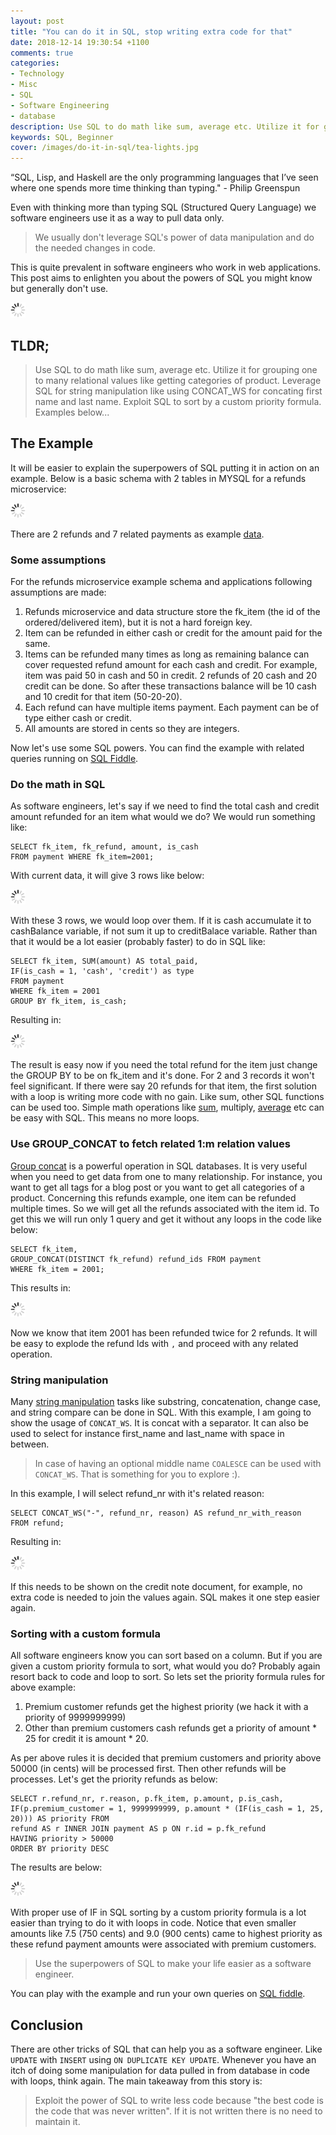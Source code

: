 ```yaml
---
layout: post
title: "You can do it in SQL, stop writing extra code for that"
date: 2018-12-14 19:30:54 +1100
comments: true
categories: 
- Technology
- Misc
- SQL
- Software Engineering
- database
description: Use SQL to do math like sum, average etc. Utilize it for grouping one to many relational values like getting categories of product. Leverage SQL for string manipulation like using CONCAT_WS for...
keywords: SQL, Beginner
cover: /images/do-it-in-sql/tea-lights.jpg
---
```


“SQL, Lisp, and Haskell are the only programming languages that I’ve seen where one spends more time thinking than typing." - Philip Greenspun

Even with thinking more than typing SQL (Structured Query Language) we software engineers use it as a way to pull data only. 

> We usually don't leverage SQL's power of data manipulation and do the needed changes in code. 

This is quite prevalent in software engineers who work in web applications. This post aims to enlighten you about the powers of SQL you might know but generally don't use.

<img class="center" src="/images/generic/loading.gif" data-echo="/images/do-it-in-sql/tea-lights.jpg" title="You can do it in SQL, stop writing extra code for that" alt="You can do it in SQL, stop writing extra code for that">
<!-- more -->

## TLDR;

> Use SQL to do math like sum, average etc. Utilize it for grouping one to many relational values like getting categories of product. Leverage SQL for string manipulation like using CONCAT_WS for concating first name and last name. Exploit SQL to sort by a custom priority formula. Examples below...

## The Example

It will be easier to explain the superpowers of SQL putting it in action on an example. Below is a basic schema with 2 tables in MYSQL for a refunds microservice:

<img class="center" src="/images/generic/loading.gif" data-echo="/images/do-it-in-sql/refund-schema.png" title="You can do it in SQL- refund schema" alt="You can do it in SQL - refund schema example">

There are 2 refunds and 7 related payments as example [data](http://sqlfiddle.com/#!9/b242d/5 "Try the example in sql fiddle").

### Some assumptions

For the refunds microservice example schema and applications following assumptions are made:

1. Refunds microservice and data structure store the fk_item (the id of the ordered/delivered item), but it is not a hard foreign key.
1. Item can be refunded in either cash or credit for the amount paid for the same. 
1. Items can be refunded many times as long as remaining balance can cover requested refund amount for each cash and credit. For example, item was paid 50 in cash and 50 in credit. 2 refunds of 20 cash and 20 credit can be done. So after these transactions balance will be 10 cash and 10 credit for that item (50-20-20).
1. Each refund can have multiple items payment. Each payment can be of type either cash or credit.
1. All amounts are stored in cents so they are integers.

Now let's use some SQL powers. You can find the example with related queries running on [SQL Fiddle](http://sqlfiddle.com/#!9/b242d/5).

### Do the math in SQL

As software engineers, let's say if we need to find the total cash and credit amount refunded for an item what would we do? We would run something like:

```
SELECT fk_item, fk_refund, amount, is_cash 
FROM payment WHERE fk_item=2001;
```  
With current data, it will give 3 rows like below:

<img class="center" src="/images/generic/loading.gif" data-echo="/images/do-it-in-sql/01result-without-group.png" title="Result without grouping and aggregate function sum" alt="Result without grouping and aggregate function sum">


With these 3 rows, we would loop over them. If it is cash accumulate it to cashBalance variable, if not sum it up to creditBalace variable. Rather than that it would be a lot easier (probably faster) to do in SQL like:

```
SELECT fk_item, SUM(amount) AS total_paid, 
IF(is_cash = 1, 'cash', 'credit') as type
FROM payment 
WHERE fk_item = 2001 
GROUP BY fk_item, is_cash;
```  

Resulting in:

<img class="center" src="/images/generic/loading.gif" data-echo="/images/do-it-in-sql/02result-with-grouping.png" title="Result with grouping and aggregate function sum" alt="Result with grouping and aggregate function sum">

The result is easy now if you need the total refund for the item just change the GROUP BY to be on fk_item and it's done. For 2 and 3 records it won't feel significant. If there were say 20 refunds for that item, the first solution with a loop is writing more code with no gain.  Like sum, other SQL functions can be used too. Simple math operations like [sum](https://www.w3schools.com/sql/func_mysql_sum.asp "Sum in mysql"), multiply, [average](https://www.w3schools.com/sql/func_mysql_avg.asp "Average function in mysql") etc can be easy with SQL. This means no more loops.

### Use GROUP_CONCAT to fetch related 1:m relation values

[Group concat](http://www.mysqltutorial.org/mysql-group_concat/) is a powerful operation in SQL databases. It is very useful when you need to get data from one to many relationship. For instance, you want to get all tags for a blog post or you want to get all categories of a product. Concerning this refunds example, one item can be refunded multiple times. So we will get all the refunds associated with the item id. To get this we will run only 1 query and get it without any loops in the code like below:

```
SELECT fk_item, 
GROUP_CONCAT(DISTINCT fk_refund) refund_ids FROM payment
WHERE fk_item = 2001;
```
This results in:

<img class="center" src="/images/generic/loading.gif" data-echo="/images/do-it-in-sql/03result-group-concat.png" title="Result with group_concat" alt="Result with group_concat">

Now we know that item 2001 has been refunded twice for 2 refunds. It will be easy to explode the refund Ids with `,` and proceed with any related operation.

### String manipulation

Many [string manipulation](https://dev.mysql.com/doc/refman/8.0/en/string-functions.html "Mysql string functions") tasks like substring, concatenation, change case, and string compare can be done in SQL. With this example, I am going to show the usage of `CONCAT_WS`. It is concat with a separator. It can also be used to select for instance first_name and last_name with space in between. 

> In case of having an optional middle name `COALESCE` can be used with `CONCAT_WS`. That is something for you to explore :).

In this example, I will select refund_nr with it's related reason:

```
SELECT CONCAT_WS("-", refund_nr, reason) AS refund_nr_with_reason
FROM refund;
```

Resulting in:

<img class="center" src="/images/generic/loading.gif" data-echo="/images/do-it-in-sql/04result-concat-ws.png" title="Result with concat_ws" alt="Result with concat_ws">

If this needs to be shown on the credit note document, for example, no extra code is needed to join the values again. SQL makes it one step easier again.

### Sorting with a custom formula

All software engineers know you can sort based on a column. But if you are given a custom priority formula to sort, what would you do? Probably again resort back to code and loop to sort. So lets set the priority formula rules for above example:

1. Premium customer refunds get the highest priority (we hack it with a priority of 9999999999)
1. Other than premium customers cash refunds get a priority of amount * 25 for credit it is amount * 20.

As per above rules it is decided that premium customers and priority above 50000 (in cents) will be processed first. Then other refunds will be processes. Let's get the priority refunds as below:

```
SELECT r.refund_nr, r.reason, p.fk_item, p.amount, p.is_cash, 
IF(p.premium_customer = 1, 9999999999, p.amount * (IF(is_cash = 1, 25, 20))) AS priority FROM 
refund AS r INNER JOIN payment AS p ON r.id = p.fk_refund
HAVING priority > 50000
ORDER BY priority DESC
``` 

The results are below:

<img class="center" src="/images/generic/loading.gif" data-echo="/images/do-it-in-sql/05result-priority-formula.png" title="Result with sorting based on custom formula" alt="Result with sorting based on custom formula">

With proper use of IF in SQL sorting by a custom priority formula is a lot easier than trying to do it with loops in code. Notice that even smaller amounts like 7.5 (750 cents) and 9.0 (900 cents) came to highest priority as these refund payment amounts were associated with premium customers.

> Use the superpowers of SQL to make your life easier as a software engineer. 

You can play with the example and run your own queries on [SQL fiddle](http://sqlfiddle.com/#!9/b242d/5 "The full example with queries in sql fiddle").

## Conclusion

There are other tricks of SQL that can help you as a software engineer. Like `UPDATE` with `INSERT` using `ON DUPLICATE KEY UPDATE`. Whenever you have an itch of doing some manipulation for data pulled in from database in code with loops, think again. The main takeaway from this story is:

> Exploit the power of SQL to write less code because "the best code is the code that was never written". If it is not written there is no need to maintain it.
